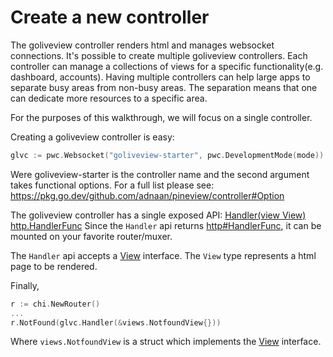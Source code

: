 # Create a new controller

The goliveview controller renders html and manages websocket connections. It's possible to create multiple goliveview
controllers. Each controller can manage a collections of views for a specific functionality(e.g. dashboard, accounts).
Having multiple controllers can help large apps to separate busy areas from non-busy areas. The separation means that
one can dedicate more resources to a specific area.

For the purposes of this walkthrough, we will focus on a single controller.

Creating a goliveview controller is easy:

```go
glvc := pwc.Websocket("goliveview-starter", pwc.DevelopmentMode(mode))
```

Were goliveview-starter is the controller name and the second argument takes functional options. For a full list please
see: https://pkg.go.dev/github.com/adnaan/pineview/controller#Option

The goliveview controller has a single exposed API: [Handler(view View) http.HandlerFunc](https://pkg.go.dev/github.com/adnaan/pineview/controller#Controller)
Since the `Handler` api returns [http#HandlerFunc](https://pkg.go.dev/net/http#HandlerFunc), it can be mounted on your
favorite router/muxer.

The `Handler` api accepts a [View](https://pkg.go.dev/github.com/adnaan/pineview/controller#View) interface. The `View` type
represents a html page to be rendered.

Finally,

```go
r := chi.NewRouter()
...
r.NotFound(glvc.Handler(&views.NotfoundView{}))
```

Where `views.NotfoundView` is a struct which implements the [View](https://pkg.go.dev/github.com/adnaan/pineview/controller#View) interface.
